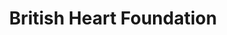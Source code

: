 ---
title: "British Heart Foundation"
url: /gillingham/british-heart-foundation/
shop: Gebrauchtwaren
---